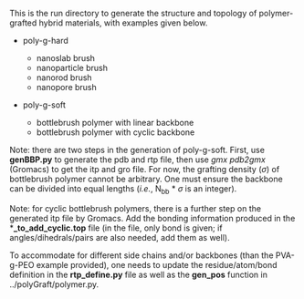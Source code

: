 This is the run directory to generate the structure and topology of polymer-grafted hybrid materials, with examples given below.
- poly-g-hard
  - nanoslab brush
  - nanoparticle brush
  - nanorod brush
  - nanopore brush

    
- poly-g-soft
  - bottlebrush polymer with linear backbone
  - bottlebrush polymer with cyclic backbone


Note: there are two steps in the generation of poly-g-soft. First, use **genBBP.py** to generate the pdb and rtp file, then use _gmx pdb2gmx_ (Gromacs) to get the itp and gro file. For now, the grafting density ($\sigma$) of bottlebrush polymer cannot be arbitrary. One must ensure the backbone can be divided into equal lengths (_i.e._, N<sub>bb</sub> * $\sigma$ is an integer).

Note: for cyclic bottlebrush polymers, there is a further step on the generated itp file by Gromacs. Add the bonding information produced in the ***_to_add_cyclic.top** file (in the file, only bond is given; if angles/dihedrals/pairs are also needed, add them as well).

To accommodate for different side chains and/or backbones (than the PVA-g-PEO example provided), one needs to update the residue/atom/bond definition in the **rtp_define.py** file as well as the **gen_pos** function in ../polyGraft/polymer.py. 
